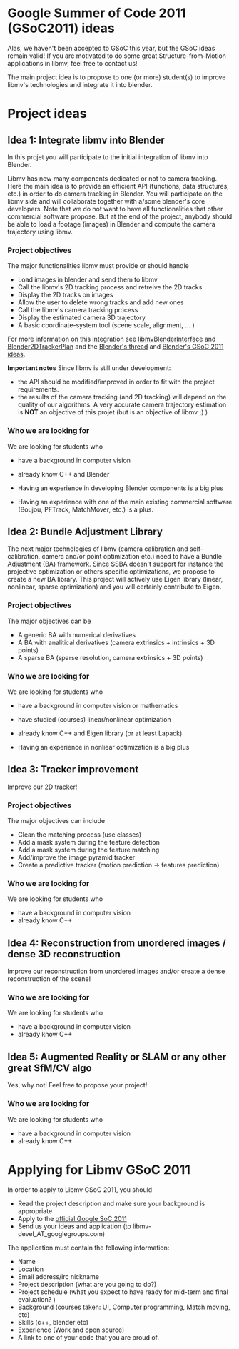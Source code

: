# Google Summer of Code 2011 (GSoC2011) ideas #

Alas, we haven't been accepted to GSoC this year, but the GSoC ideas remain valid! If you are motivated to do some great Structure-from-Motion applications in libmv, feel free to contact us!

The main project idea is to propose to one (or more) student(s) to improve libmv's technologies and integrate it into blender.


# Project ideas #

## Idea 1: Integrate libmv into Blender ##
In this projet you will participate to the initial integration of libmv into Blender.

Libmv has now many components dedicated or not to camera tracking.
Here the main idea is to provide an efficient API (functions, data structures, etc.) in order to do camera tracking in Blender.
You will participate on the libmv side and will collaborate together with a/some blender's core developers.
Note that we do not want to have all functionalities that other commercial software propose.
But at the end of the project, anybody should be able to load a footage (images) in Blender and compute the camera trajectory using libmv.
### Project objectives ###
The major functionalities libmv must provide or should handle
  * Load images in blender and send them to libmv
  * Call the libmv's 2D tracking process and retreive the 2D tracks
  * Display the 2D tracks on images
  * Allow the user to delete wrong tracks and add new ones
  * Call the libmv's camera tracking process
  * Display the estimated camera 3D trajectory
  * A basic coordinate-system tool (scene scale, alignment, ... )

For more information on this integration see [libmvBlenderInterface](libmvBlenderInterface.md) and [Blender2DTrackerPlan](Blender2DTrackerPlan.md) and the [Blender's thread](http://blenderartists.org/forum/showthread.php?t=210901) and [Blender's GSoC 2011 ideas](http://wiki.blender.org/index.php/Dev:Ref/GoogleSummerOfCode/2011/Ideas).

**Important notes**
Since libmv is still under development:
  * the API should be modified/improved in order to fit with the project requirements.
  * the results of the camera tracking (and 2D tracking) will depend on the quality of our algorithms. A very accurate camera trajectory estimation is **NOT** an objective of this projet (but is an objective of libmv ;) )

### Who we are looking for ###
We are looking for students who
  * have a background in computer vision
  * already know C++ and Blender

  * Having an experience in developing Blender components is a big plus
  * Having an experience with one of the main existing commercial software (Boujou, PFTrack, MatchMover, etc.) is a plus.

## Idea 2: Bundle Adjustment Library ##
The next major technologies of libmv (camera calibration and self-calibration, camera and/or point optimization etc.) need to have a Bundle Adjustment (BA) framework.
Since SSBA doesn't support for instance the projective optimization or others specific optimizations, we propose to create a new BA library.
This project will actively use Eigen library (linear, nonlinear, sparse optimization) and you will certainly contribute to Eigen.
### Project objectives ###
The major objectives can be
  * A generic BA with numerical derivatives
  * A BA with analitical derivatives (camera extrinsics + intrinsics + 3D points)
  * A sparse BA (sparse resolution, camera extrinsics + 3D points)

### Who we are looking for ###
We are looking for students who
  * have a background in computer vision or mathematics
  * have studied (courses) linear/nonlinear optimization
  * already know C++ and Eigen library (or at least Lapack)

  * Having an experience in nonliear optimization is a big plus

## Idea 3: Tracker improvement ##
Improve our 2D tracker!
### Project objectives ###
The major objectives can include
  * Clean the matching process (use classes)
  * Add a mask system during the feature detection
  * Add a mask system during the feature matching
  * Add/improve the image pyramid tracker
  * Create a predictive tracker (motion prediction -> features prediction)
### Who we are looking for ###
We are looking for students who
  * have a background in computer vision
  * already know C++

## Idea 4: Reconstruction from unordered images / dense 3D reconstruction ##
Improve our reconstruction from unordered images and/or create a dense reconstruction of the scene!
### Who we are looking for ###
We are looking for students who
  * have a background in computer vision
  * already know C++

## Idea 5: Augmented Reality or SLAM or any other great SfM/CV algo ##
Yes, why not! Feel free to propose your project!
### Who we are looking for ###
We are looking for students who
  * have a background in computer vision
  * already know C++

# Applying for Libmv GSoC 2011 #
In order to apply to Libmv GSoC 2011, you should
  * Read the project description and make sure your background is appropriate
  * Apply to the [official Google SoC 2011](http://socghop.appspot.com/gsoc/student/apply/google/gsoc2011)
  * Send us your ideas and application (to libmv-devel\_AT\_googlegroups.com)

The application must contain the following information:
  * Name
  * Location
  * Email address/irc nickname
  * Project description (what are you going to do?)
  * Project schedule (what you expect to have ready for mid-term and final evaluation? )
  * Background (courses taken: UI, Computer programming, Match moving, etc)
  * Skills (c++, blender etc)
  * Experience (Work and open source)
  * A link to one of your code that you are proud of.